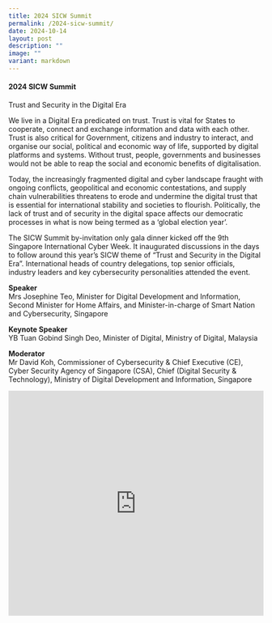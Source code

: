 ```yaml
---
title: 2024 SICW Summit
permalink: /2024-sicw-summit/
date: 2024-10-14
layout: post
description: ""
image: ""
variant: markdown
---
```

#### **2024 SICW Summit**

Trust and Security in the Digital Era

We live in a Digital Era predicated on trust. Trust is vital for States to cooperate, connect and exchange information and data with each other. Trust is also critical for Government, citizens and industry to interact, and organise our social, political and economic way of life, supported by digital platforms and systems. Without trust, people, governments and businesses would not be able to reap the social and economic benefits of digitalisation.

Today, the increasingly fragmented digital and cyber landscape fraught with ongoing conflicts, geopolitical and economic contestations, and supply chain vulnerabilities threatens to erode and undermine the digital trust that is essential for international stability and societies to flourish. Politically, the lack of trust and of security in the digital space affects our democratic processes in what is now being termed as a ‘global election year’.

The SICW Summit by-invitation only gala dinner kicked off the 9th Singapore International Cyber Week. It inaugurated discussions in the days to follow around this year’s SICW theme of “Trust and Security in the Digital Era”. International heads of country delegations, top senior officials, industry leaders and key cybersecurity personalities attended the event.

**Speaker**
<br>Mrs Josephine Teo, Minister for Digital Development and Information, Second Minister for Home Affairs, and Minister-in-charge of Smart Nation and Cybersecurity, Singapore

**Keynote Speaker**
<br>YB Tuan Gobind Singh Deo, Minister of Digital, Ministry of Digital, Malaysia

**Moderator**
<br>Mr David Koh, Commissioner of Cybersecurity &amp; Chief Executive (CE), Cyber Security Agency of Singapore (CSA), Chief (Digital Security &amp; Technology), Ministry of Digital Development and Information, Singapore

<iframe allowfullscreen="" allow="accelerometer; autoplay; clipboard-write; encrypted-media; gyroscope; picture-in-picture; web-share" frameborder="0" title="YouTube video player" src="https://www.youtube.com/embed/xX_vEd5D608?si=BzXw2qIrPRu2mwV9" width="100%" height="445"></iframe>